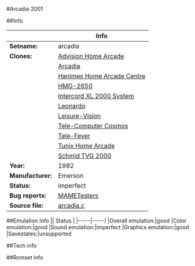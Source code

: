 #Arcadia 2001

##Info

||Info|
|-----|-----|
|**Setname:**|arcadia
|**Clones:**|[Advision Home Arcade](advsnha.md)
||[Arcadia](bndarc.md)
||[Hanimex Home Arcade Centre](hanihac.md)
||[HMG-2650](hmg2650.md)
||[Intercord XL 2000 System](ixl2000.md)
||[Leonardo](leonardo.md)
||[Leisure-Vision](lvision.md)
||[Tele-Computer Cosmos](tccosmos.md)
||[Tele-Fever](telefevr.md)
||[Tunix Home Arcade](tunixha.md)
||[Schmid TVG 2000](tvg2000.md)
|**Year:**|1982
|**Manufacturer:**|Emerson
|**Status:**|imperfect
|**Bug reports:**|[MAMETesters](http://mametesters.org/view_all_set.php?type=1&temporary=y&search=arcadia.c)
|**Source file:**|[arcadia.c](https://github.com/mamedev/mame/blob/master/src/mess/drivers/arcadia.c)

##Emulation info
|| Status |
|-----|-----|
|Overall emulation:|good
|Color emulation:|good
|Sound emulation:|imperfect
|Graphics emulation:|good
|Savestates:|unsupported

##Tech info

##Romset info

<!--- START OF EDITED COMMENT DO NOT TOUCH TEXT ABOVE-->
